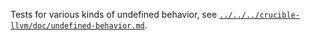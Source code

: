 Tests for various kinds of undefined behavior, see [`../../../crucible-llvm/doc/undefined-behavior.md`](../../../crucible-llvm/doc/undefined-behavior.md).
